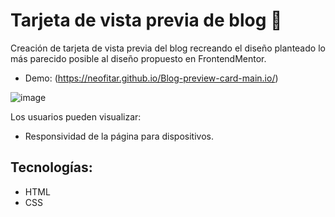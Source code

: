 #  Tarjeta de vista previa de blog 📝

Creación de tarjeta de vista previa del blog recreando el diseño planteado lo más parecido posible al diseño propuesto en FrontendMentor.
- Demo: (https://neofitar.github.io/Blog-preview-card-main.io/)

![image](https://github.com/Neofitar/Blog-preview-card-main.io/assets/111058276/f7690ace-8db0-4fe1-88fc-d4dbd7d07de9)

Los usuarios pueden visualizar:
- Responsividad de la página para dispositivos.

  
## Tecnologías:
- HTML
- CSS
